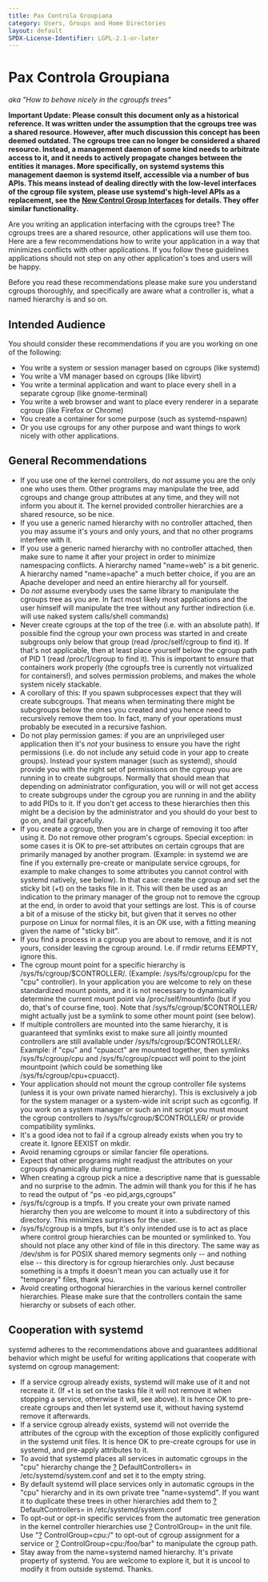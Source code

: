 ```yaml
---
title: Pax Controla Groupiana
category: Users, Groups and Home Directories
layout: default
SPDX-License-Identifier: LGPL-2.1-or-later
---
```


# Pax Controla Groupiana

_aka "How to behave nicely in the cgroupfs trees"_

**Important Update: Please consult this document only as a historical reference.
It was written under the assumption that the cgroups tree was a shared resource.
However, after much discussion this concept has been deemed outdated.
The cgroups tree can no longer be considered a shared resource.
Instead, a management daemon of some kind needs to arbitrate access to it, and it needs to actively propagate changes between the entities it manages.
More specifically, on systemd systems this management daemon is systemd itself, accessible via a number of bus APIs.
This means instead of dealing directly with the low-level interfaces of the cgroup file system, please use systemd's high-level APIs as a replacement, see the
[New Control Group Interfaces](CONTROL_GROUP_INTERFACE)
for details. They offer similar functionality.**

Are you writing an application interfacing with the cgroups tree?
The cgroups trees are a shared resource, other applications will use them too.
Here are a few recommendations how to write your application in a way that minimizes conflicts with other applications.
If you follow these guidelines applications should not step on any other application's toes and users will be happy.

Before you read these recommendations please make sure you understand cgroups thoroughly,
and specifically are aware what a controller is, what a named hierarchy is and so on.

## Intended Audience

You should consider these recommendations if you are you working on one of the following:

- You write a system or session manager based on cgroups (like systemd)
- You write a VM manager based on cgroups (like libvirt)
- You write a terminal application and want to place every shell in a separate cgroup (like gnome-terminal)
- You write a web browser and want to place every renderer in a separate cgroup (like Firefox or Chrome)
- You create a container for some purpose (such as systemd-nspawn)
- Or you use cgroups for any other purpose and want things to work nicely with other applications.

## General Recommendations

- If you use one of the kernel controllers, do _not_ assume you are the only one who uses them.
  Other programs may manipulate the tree, add cgroups and change group attributes at any time, and they will not inform you about it.
  The kernel provided controller hierarchies are a shared resource, so be nice.
- If you use a generic named hierarchy with no controller attached, then you may assume it's yours and only yours, and that no other programs interfere with it.
- If you use a generic named hierarchy with no controller attached, then make sure to name it after your project in order to minimize namespacing conflicts.
  A hierarchy named "name=web" is a bit generic.
  A hierarchy named "name=apache" a much better choice, if you are an Apache developer and need an entire hierarchy all for yourself.
- Do _not_ assume everybody uses the same library to manipulate the cgroups tree as you are.
  In fact most likely most applications and the user himself will manipulate the tree without any further indirection (i.e. will use naked system calls/shell commands)
- Never create cgroups at the top of the tree (i.e. with an absolute path).
  If possible find the cgroup your own process was started in and create subgroups only below that group (read /proc/self/cgroup to find it).
  If that's not applicable, then at least place yourself below the cgroup path of PID 1 (read /proc/1/cgroup to find it).
  This is important to ensure that containers work properly (the cgroupfs tree is currently not virtualized for containers!), and solves permission problems, and makes the whole system nicely stackable.
- A corollary of this: If you spawn subprocesses expect that they will create subcgroups.
  That means when terminating there might be subcgroups below the ones you created and you hence need to recursively remove them too.
  In fact, many of your operations must probably be executed in a recursive fashion.
- Do not play permission games: if you are an unprivileged user application then it's _not_ your business to ensure you have the right permissions
  (i.e. do not include any setuid code in your app to create groups).
  Instead your system manager (such as systemd),
  should provide you with the right set of permissions on the cgroup you are running in to create subgroups.
  Normally that should mean that depending on administrator configuration, you will or will not get access to create subgroups under the cgroup you are running in and the ability to add PIDs to it.
  If you don't get access to these hierarchies then this might be a decision by the administrator and you should do your best to go on, and fail gracefully.
- If you create a cgroup, then you are in charge of removing it too after using it.
  Do not remove other program's cgroups.
  Special exception: in some cases it is OK to pre-set attributes on certain cgroups that are primarily managed by another program.
  (Example: in systemd we are fine if you externally pre-create or manipulate service cgroups, for example to make changes to some attributes you cannot control with systemd natively, see below).
  In that case: create the cgroup and set the sticky bit (+t) on the tasks file in it.
  This will then be used as an indication to the primary manager of the group not to remove the cgroup at the end, in order to avoid that your settings are lost.
  This is of course a bit of a misuse of the sticky bit, but given that it serves no other purpose on Linux for normal files, it is an OK use, with a fitting meaning given the name of "sticky bit".
- If you find a process in a cgroup you are about to remove, and it is not yours, consider leaving the cgroup around.
  I.e. if rmdir returns EEMPTY, ignore this.
- The cgroup mount point for a specific hierarchy is /sys/fs/cgroup/$CONTROLLER/.
  (Example: /sys/fs/cgroup/cpu for the "cpu" controller).
  In your application you are welcome to rely on these standardized mount points,
  and it is not necessary to dynamically determine the current mount point via /proc/self/mountinfo (but if you do, that's of course fine, too).
  Note that /sys/fs/cgroup/$CONTROLLER/ might actually just be a symlink to some other mount point (see below).
- If multiple controllers are mounted into the same hierarchy, it is guaranteed that symlinks exist to make sure all jointly mounted controllers are still available under /sys/fs/cgroup/$CONTROLLER/.
  Example: if "cpu" and "cpuacct" are mounted together, then symlinks /sys/fs/cgroup/cpu and /sys/fs/cgroup/cpuacct will point to the joint mountpoint (which could be something like /sys/fs/cgroup/cpu+cpuacct).
- Your application should not mount the cgroup controller file systems (unless it is your own private named hierarchy).
  This is exclusively a job for the system manager or a system-wide init script such as cgconfig.
  If you work on a system manager or such an init script you must mount the cgroup controllers to /sys/fs/cgroup/$CONTROLLER/ or provide compatibility symlinks.
- It's a good idea not to fail if a cgroup already exists when you try to create it.
  Ignore EEXIST on mkdir.
- Avoid renaming cgroups or similar fancier file operations.
- Expect that other programs might readjust the attributes on your cgroups dynamically during runtime.
- When creating a cgroup pick a nice a descriptive name that is guessable and no surprise to the admin.
  The admin will thank you for this if he has to read the output of "ps -eo pid,args,cgroups"
- /sys/fs/cgroup is a tmpfs. If you create your own private named hierarchy then you are welcome to mount it into a subdirectory of this directory.
  This minimizes surprises for the user.
- /sys/fs/cgroup is a tmpfs, but it's only intended use is to act as place where control group hierarchies can be mounted or symlinked to.
  You should not place any other kind of file in this directory.
  The same way as /dev/shm is for POSIX shared memory segments only -- and nothing else -- this directory is for cgroup hierarchies only.
  Just because something is a tmpfs it doesn't mean you can actually use it for "temporary" files, thank you.
- Avoid creating orthogonal hierarchies in the various kernel controller hierarchies.
  Please make sure that the controllers contain the same hierarchy or subsets of each other.

## Cooperation with systemd

systemd adheres to the recommendations above and guarantees additional behavior which might be useful for writing applications that cooperate with systemd on cgroup management:

- If a service cgroup already exists, systemd will make use of it and not recreate it.
  (If +t is set on the tasks file it will not remove it when stopping a service, otherwise it will, see above).
  It is hence OK to pre-create cgroups and then let systemd use it, without having systemd remove it afterwards.
- If a service cgroup already exists, systemd will not override the attributes of the cgroup with the exception of those explicitly configured in the systemd unit files.
  It is hence OK to pre-create cgroups for use in systemd, and pre-apply attributes to it.
- To avoid that systemd places all services in automatic cgroups in the "cpu" hierarchy change the [?](https://secure.freedesktop.org/write/www/ikiwiki.cgi?do=create&amp;from=Software%2Fsystemd%2FPaxControlGroups&amp;page=DefaultControllers) DefaultControllers= in /etc/systemd/system.conf and set it to the empty string.
- By default systemd will place services only in automatic cgroups in the "cpu" hierarchy and in its own private tree "name=systemd".
  If you want it to duplicate these trees in other hierarchies add them to [?](https://secure.freedesktop.org/write/www/ikiwiki.cgi?do=create&amp;from=Software%2Fsystemd%2FPaxControlGroups&amp;page=DefaultControllers) DefaultControllers= in /etc/systemd/system.conf
- To opt-out or opt-in specific services from the automatic tree generation in the kernel controller hierarchies use [?](https://secure.freedesktop.org/write/www/ikiwiki.cgi?do=create&amp;from=Software%2Fsystemd%2FPaxControlGroups&amp;page=ControlGroup) ControlGroup= in the unit file.
  Use "[?](https://secure.freedesktop.org/write/www/ikiwiki.cgi?do=create&amp;from=Software%2Fsystemd%2FPaxControlGroups&amp;page=ControlGroup) ControlGroup=cpu:/" to opt-out of cgroup assignment for a service or
  [?](https://secure.freedesktop.org/write/www/ikiwiki.cgi?do=create&amp;from=Software%2Fsystemd%2FPaxControlGroups&amp;page=ControlGroup) ControlGroup=cpu:/foo/bar" to manipulate the cgroup path.
- Stay away from the name=systemd named hierarchy.
  It's private property of systemd.
  You are welcome to explore it, but it is uncool to modify it from outside systemd.
Thanks.

